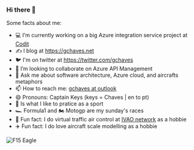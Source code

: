 ### Hi there 👋

<!--
**gfchaves/gfchaves** is a ✨ _special_ ✨ repository because its `README.md` (this file) appears on your GitHub profile.
-->

Some facts about me:

- 💻 I’m currently working on a big Azure integration service project at [Codit](https://codit.eu)
- ✍️ I blog at https://gchaves.net
- 🐦 I'm on twitter at https://twitter.com/gchaves
- 👯 I’m looking to collaborate on Azure API Management
- 💬 Ask me about software architecture, Azure cloud, and aircrafts metaphors
- 📫 How to reach me: [gchaves at outlook](mailto:gchaves@outlook.com)
- 😄 Pronouns: Captain Keys (keys = Chaves | en to pt)
- 🥊 Is what I like to pratice as a sport
- 🏎️ Formula1 and 🏍️ Motogp are my sunday's races
- 📡 Fun fact: I do virtual traffic air control at [IVAO network](https://ivao.aero/) as a hobbie 
- ✈️ Fun fact: I do love aircraft scale modelling as a hobbie 

![F15 Eagle](https://www.gchaves.net/assets/img/struct/f_15_1.jpg)

